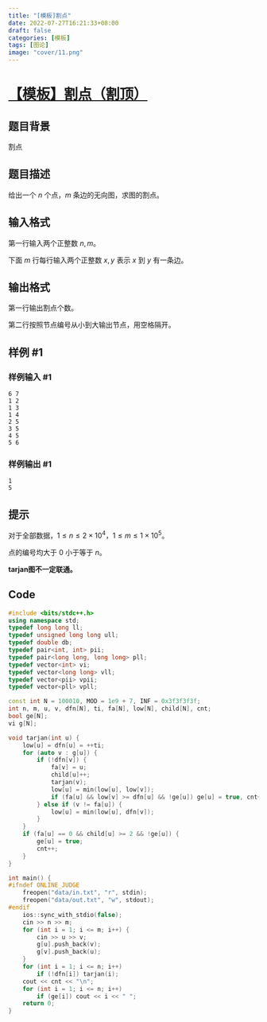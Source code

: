 ```yaml
---
title: "[模板]割点"
date: 2022-07-27T16:21:33+08:00
draft: false
categories:	[模板]
tags: [图论]
image: "cover/11.png"
---
```



# [【模板】割点（割顶）](https://www.luogu.com.cn/problem/P3388)

## 题目背景

割点

## 题目描述

给出一个 $n$ 个点，$m$ 条边的无向图，求图的割点。

## 输入格式

第一行输入两个正整数 $n,m$。

下面 $m$ 行每行输入两个正整数 $x,y$ 表示 $x$ 到 $y$ 有一条边。

## 输出格式

第一行输出割点个数。

第二行按照节点编号从小到大输出节点，用空格隔开。

## 样例 #1

### 样例输入 #1

```
6 7
1 2
1 3
1 4
2 5
3 5
4 5
5 6
```

### 样例输出 #1

```
1 
5
```

## 提示

对于全部数据，$1\leq n \le 2\times 10^4$，$1\leq m \le 1 \times 10^5$。

点的编号均大于 $0$ 小于等于 $n$。

**tarjan图不一定联通。**


## Code

```cpp
#include <bits/stdc++.h>
using namespace std;
typedef long long ll;
typedef unsigned long long ull;
typedef double db;
typedef pair<int, int> pii;
typedef pair<long long, long long> pll;
typedef vector<int> vi;
typedef vector<long long> vll;
typedef vector<pii> vpii;
typedef vector<pll> vpll;

const int N = 100010, MOD = 1e9 + 7, INF = 0x3f3f3f3f;
int n, m, u, v, dfn[N], ti, fa[N], low[N], child[N], cnt;
bool ge[N];
vi g[N];

void tarjan(int u) {
    low[u] = dfn[u] = ++ti;
    for (auto v : g[u]) {
        if (!dfn[v]) {
            fa[v] = u;
            child[u]++;
            tarjan(v);
            low[u] = min(low[u], low[v]);
            if (fa[u] && low[v] >= dfn[u] && !ge[u]) ge[u] = true, cnt++;
        } else if (v != fa[u]) {
            low[u] = min(low[u], dfn[v]);
        }
    }
    if (fa[u] == 0 && child[u] >= 2 && !ge[u]) {
        ge[u] = true;
        cnt++;
    }
}

int main() {
#ifndef ONLINE_JUDGE
    freopen("data/in.txt", "r", stdin);
    freopen("data/out.txt", "w", stdout);
#endif
    ios::sync_with_stdio(false);
    cin >> n >> m;
    for (int i = 1; i <= m; i++) {
        cin >> u >> v;
        g[u].push_back(v);
        g[v].push_back(u);
    }
    for (int i = 1; i <= n; i++)
        if (!dfn[i]) tarjan(i);
    cout << cnt << "\n";
    for (int i = 1; i <= n; i++)
        if (ge[i]) cout << i << " ";
    return 0;
}
```